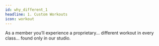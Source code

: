 ```yaml
---
id: why_different_1
headline: 1. Custom Workouts
icon: workout
---
```


As a member you’ll experience a proprietary... different workout in every class... found only in our studio.
